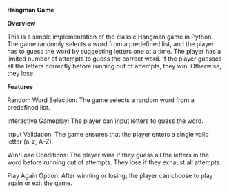 **Hangman Game**

**Overview**

This is a simple implementation of the classic Hangman game in Python. The game randomly selects a word from a predefined list, and the player has to guess the word by suggesting letters one at a time. The player has a limited number of attempts to guess the correct word. If the player guesses all the letters correctly before running out of attempts, they win. Otherwise, they lose.

**Features**

Random Word Selection: The game selects a random word from a predefined list.

Interactive Gameplay: The player can input letters to guess the word.

Input Validation: The game ensures that the player enters a single valid letter (a-z, A-Z).

Win/Lose Conditions: The player wins if they guess all the letters in the word before running out of attempts. They lose if they exhaust all attempts.

Play Again Option: After winning or losing, the player can choose to play again or exit the game.

 
